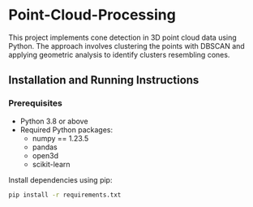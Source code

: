 # Point-Cloud-Processing

This project implements cone detection in 3D point cloud data using Python. The approach involves clustering the points with DBSCAN and applying geometric analysis to identify clusters resembling cones.

## Installation and Running Instructions

### Prerequisites
- Python 3.8 or above
- Required Python packages:
  - numpy == 1.23.5
  - pandas
  - open3d
  - scikit-learn

Install dependencies using pip:
```bash
pip install -r requirements.txt
